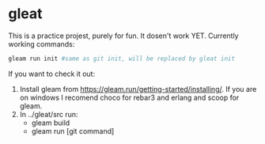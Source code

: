 # gleat

This is a practice projest, purely for fun. It dosen't work YET. Currently working commands:
```sh
gleam run init #same as git init, will be replaced by gleat init

```

If you want to check it out:
1. Install gleam from https://gleam.run/getting-started/installing/. If you are on windows I recomend choco for rebar3 and erlang and scoop for gleam.
2. In ../gleat/src run:
    - gleam build
    - gleam run [git command]

